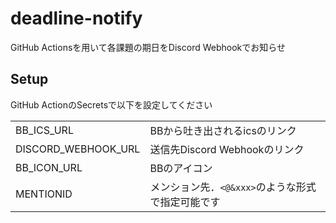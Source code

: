 # deadline-notify
GitHub Actionsを用いて各課題の期日をDiscord Webhookでお知らせ

## Setup
GitHub ActionのSecretsで以下を設定してください

|||
|---|---|
|BB_ICS_URL|BBから吐き出されるicsのリンク|
|DISCORD_WEBHOOK_URL|送信先Discord Webhookのリンク|
|BB_ICON_URL|BBのアイコン|
|MENTIONID|メンション先．`<@&xxx>`のような形式で指定可能です|